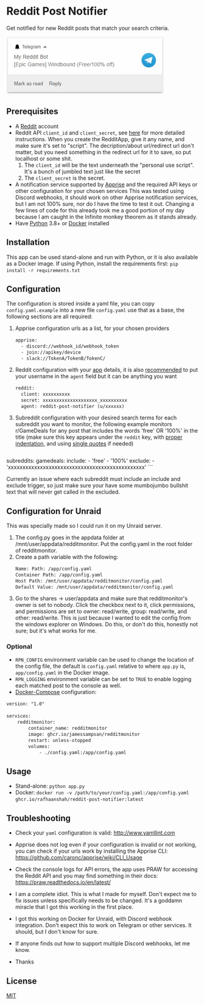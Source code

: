 # Reddit Post Notifier

Get notified for new Reddit posts that match your search criteria.

![](/assets/screenshot.jpg)

## Prerequisites
- A [Reddit](https://www.reddit.com/) account
- Reddit API `client_id` and `client_secret`, see [here](https://github.com/reddit-archive/reddit/wiki/OAuth2-Quick-Start-Example#first-steps) for more detailed instructions. When you create the RedditApp, give it any name, and make sure it's set to "script". The decription/about url/redirect url don't matter, but you need something in the redirect url for it to save, so put localhost or some shit.
	1. The `client_id` will be the text underneath the "personal use script". It's a bunch of jumbled text just like the secret
	2. The `client_secret` is the secret. 
- A notification service supported by [Apprise](https://github.com/caronc/apprise#popular-notification-services) and the required API keys or other configuration for your chosen services
	This was tested using Discord webhooks, it should work on other Apprise notification services, but I am not 100% sure, nor do I have the time to test it out. Changing a few lines of code for this already took me a good portion of my day because I am caught in the Infinite monkey theorem as it stands already.
- Have [Python](https://www.python.org/) 3.8+ or [Docker](https://www.docker.com/) installed

## Installation
This app can be used stand-alone and run with Python, or it is also available as a Docker image.
If using Python, install the requirements first:
`pip install -r requirements.txt`

## Configuration
The configuration is stored inside a yaml file, you can copy `config.yaml.example` into a new file `config.yaml` use that as a base, the following sections are all required:
1. Apprise configuration urls as a list, for your chosen providers
	```
	apprise:
	  - discord://webhook_id/webhook_token
	  - join://apikey/device
	  - slack://TokenA/TokenB/TokenC/
	```
2. Reddit configuration with your [app](https://www.reddit.com/prefs/apps) details, it is also [recommended](https://github.com/reddit-archive/reddit/wiki/API#rules) to put your username in the `agent` field but it can be anything you want
	```
	reddit:
	  client: xxxxxxxxxx
	  secret: xxxxxxxxxxxxxxxxxxxx_xxxxxxxxxx
	  agent: reddit-post-notifier (u/xxxxxx)
	```
3. Subreddit configuration with your desired search terms for each subreddit you want to monitor, the following example monitors r/GameDeals for any post that includes the words 'free' OR '100%' in the title (make sure this key appears under the `reddit` key, with [proper indentation](http://www.yamllint.com/), and using [single quotes](https://stackoverflow.com/questions/19109912/yaml-do-i-need-quotes-for-strings-in-yaml) if needed)
	```
subreddits:
   gamedeals:
    include:
      - 'free'
      - '100%'
    exclude:
     - 'xxxxxxxxxxxxxxxxxxxxxxxxxxxxxxxxxxxxxxxxxxxxxxx'
	```

 Currently an issue where each subreddit must include an include and exclude trigger, so just make sure your have some mumbojumbo bullshit text that will never get called in the excluded. 

## Configuration for Unraid
This was specially made so I could run it on my Unraid server. 
1. The config.py goes in the appdata folder at /mnt/user/appdata/redditmonitor. Put the config.yaml in the root folder of redditmonitor.
2. Create a path variable with the following:
	```
 	Name: Path: /app/config.yaml
	Container Path: /app/config.yaml
	Host Path: /mnt/user/appdata/redditmonitor/config.yaml
	Default Value: /mnt/user/appdata/redditmonitor/config.yaml
 	```
3. Go to the shares -> user/appdata and make sure that redditmonitor's owner is set to nobody. Click the checkbox next to it, click permissions, and permissions are set to owner: read/write, group: read/write, and other: read/write. This is just because I wanted to edit the config from the windows explorer on Windows. Do this, or don't do this, honestly not sure; but it's what works for me. 

### Optional
- `RPN_CONFIG` environment variable can be used to change the location of the config file, the default is `config.yaml` relative to where `app.py` is, `app/config.yaml` in the Docker image.
- `RPN_LOGGING` environment variable can be set to `TRUE` to enable logging each matched post to the console as well.
- [Docker-Compose](https://docs.docker.com/compose/) configuration:
```
version: "1.0"

services:
    redditmonitor:
        container_name: redditmonitor
        image: ghcr.io/jamessampsan/redditmonitor
        restart: unless-stopped
        volumes:
            - ./config.yaml:/app/config.yaml

```

## Usage
- Stand-alone:
	`python app.py`
- Docker:
	`docker run -v /path/to/your/config.yaml:/app/config.yaml ghcr.io/rafhaanshah/reddit-post-notifier:latest`

## Troubleshooting
- Check your `yaml` configuration is valid: http://www.yamllint.com
- Apprise does not log even if your configuration is invalid or not working, you can check if your urls work by installing the Apprise CLI: https://github.com/caronc/apprise/wiki/CLI_Usage
- Check the console logs for API errors, the app uses PRAW for accessing the Reddit API and you may find something in their docs: https://praw.readthedocs.io/en/latest/

- I am a complete idiot. This is what I made for myself. Don't expect me to fix issues unless specifically needs to be changed. It's a goddamn miracle that I got this working in the first place.
- I got this working on Docker for Unraid, with Discord webhook integration. Don't expect this to work on Telegram or other services. It should, but I don't know for sure.
- If anyone finds out how to support multiple Discord webhooks, let me know.
- Thanks

## License
[MIT](https://choosealicense.com/licenses/mit/)
